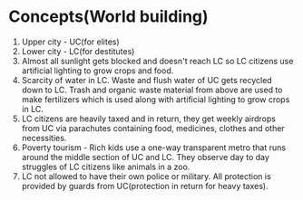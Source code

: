 # Concepts(World building)

1. Upper city - UC(for elites)
2. Lower city - LC(for destitutes)
3. Almost all sunlight gets blocked and doesn't reach LC so LC citizens use artificial lighting to grow crops and food.
4. Scarcity of water in LC. Waste and flush water of UC gets recycled down to LC. Trash and organic waste material from above are used to make fertilizers which is used along with artificial lighting to grow crops in LC.
5. LC citizens are heavily taxed and in return, they get weekly airdrops from UC via parachutes containing food, medicines, clothes and other necessities.
6. Poverty tourism - Rich kids use a one-way transparent metro that runs around the middle section of UC and LC. They observe day to day struggles of LC citizens like animals in a zoo.
7. LC not allowed to have their own police or military. All protection is provided by guards from UC(protection in return for heavy taxes).
